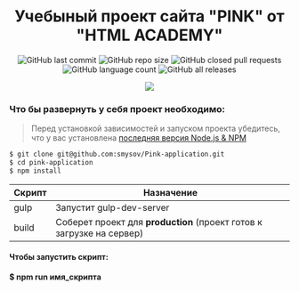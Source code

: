 <h1 align="center">Учебыный проект сайта "PINK" от "HTML ACADEMY"</h1>

<p align="center">

<img alt="GitHub last commit" src="https://img.shields.io/github/last-commit/smysov/Pink-application?style=plastic">

<img alt="GitHub repo size" src="https://img.shields.io/github/repo-size/smysov/Pink-application?style=plastic">


<img alt="GitHub closed pull requests" src="https://img.shields.io/github/issues-pr-closed/smysov/Pink-application?style=plastic">

<img alt="GitHub language count" src="https://img.shields.io/github/languages/count/smysov/Pink-application?style=plastic">

<img alt="GitHub all releases" src="https://img.shields.io/github/downloads/smysov/Pink-application/total">
</p>

<p align="center">

<img align="center" src="https://i.ibb.co/GpPg8Fc/screenshot.png">

</p>

### Что бы развернуть у себя проект необходимо:

> Перед установкой зависимостей и запуском проекта убедитесь, что у вас установлена [последняя версия Node.js & NPM](https://nodejs.org/en/download/current/)

```sh
$ git clone git@github.com:smysov/Pink-application.git
$ cd pink-application
$ npm install
```

| Скрипт | Назначение                                                            |
| ------ | --------------------------------------------------------------------- |
| gulp   | Запустит gulp-dev-server                                              |
| build  | Соберет проект для **production** (проект готов к загрузке на сервер) |

#### Чтобы запустить скрипт:

**$ npm run имя_скрипта**
